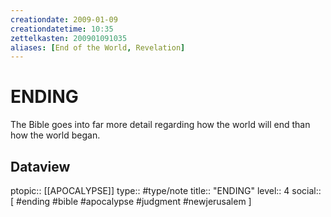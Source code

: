 ```yaml
---
creationdate: 2009-01-09
creationdatetime: 10:35
zettelkasten: 200901091035
aliases: [End of the World, Revelation]
---
```

# ENDING
The Bible goes into far more detail regarding how the world will end than how the world began.

## Dataview
ptopic:: [[APOCALYPSE]]
type:: #type/note
title:: "ENDING"
level:: 4
social:: [ #ending #bible #apocalypse #judgment #newjerusalem ]
